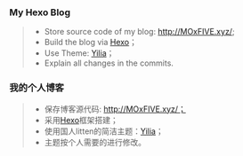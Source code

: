 
### My Hexo Blog
> - Store source code of my blog: http://MOxFIVE.xyz/;
> - Build the blog via [Hexo](https://hexo.io/)；
> - Use Theme: [Yilia](https://github.com/litten/hexo-theme-yilia)；
> - Explain all changes in the commits.

### 我的个人博客
> - 保存博客源代码: http://MOxFIVE.xyz/；
> - 采用[Hexo](https://hexo.io/)框架搭建；
> - 使用国人litten的简洁主题：[Yilia](https://github.com/litten/hexo-theme-yilia)；
> - 主题按个人需要的进行修改。
